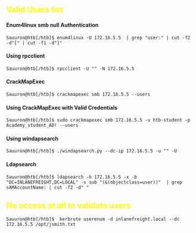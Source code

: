 ## <span style="color:yellow"> Valid Users list</span>

#### Enum4linux smb null Authentication
```shell
Sauuron@htb[/htb]$ enum4linux -U 172.16.5.5  | grep "user:" | cut -f2 -d"[" | cut -f1 -d"]"
```

#### Using rpcclient

```shell
Sauuron@htb[/htb]$ rpcclient -U "" -N 172.16.5.5
```

#### CrackMapExec

```shell
Sauuron@htb[/htb]$ crackmapexec smb 172.16.5.5 --users
```



#### Using CrackMapExec with Valid Credentials

```shell
Sauuron@htb[/htb]$ sudo crackmapexec smb 172.16.5.5 -u htb-student -p Academy_student_AD! --users
```

#### Using windapsearch

```shell
Sauuron@htb[/htb]$ ./windapsearch.py --dc-ip 172.16.5.5 -u "" -U
```


#### Ldapsearch

```shell
Sauuron@htb[/htb]$ ldapsearch -h 172.16.5.5 -x -b "DC=INLANEFREIGHT,DC=LOCAL" -s sub "(&(objectclass=user))"  | grep sAMAccountName: | cut -f2 -d" "
```


## <span style="color:yellow"> No access at all to validate users</span>

```shell
Sauuron@htb[/htb]$  kerbrute userenum -d inlanefreight.local --dc 172.16.5.5 /opt/jsmith.txt 
```


